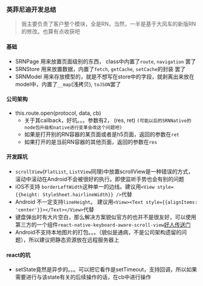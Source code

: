 ### 英菲尼迪开发总结

> 我主要负责了客户整个模块，全是RN，当然，一半是基于大风车的新版RN的修改。也算有点收获吧

#### 基础
- SRNPage 用来放置页面级别的东西， class中内置了`route`, `navigation` 罢了
- SRNStore 用来放置数据，内置了`fetch`, `getCache`, `setCache`的封装 罢了
- SRNModel 用来存放模型的，就是不想写在store中的字段，就剥离出来放在model中，内置了`__map`(浅拷贝), `toJSON`罢了

#### 公司架构
- this.route.open(protocol, data, cb)
    - 关于其callback，好坑。。。参数有2， (res, ret) `(可能以后的SRNNative的node包升级和native进行变革会改这个问题吧)`
    - 如果是打开别的RN容器的某页面或者是h5页面，返回的参数在`ret`
    - 如果打开的是当前RN容器的其他页面，返回的参数在`res`

#### 开发踩坑
- `scrollView`(`FlatList`, `ListView`同理)中放置scrollView是一种错误的方式，滚动中滚动在Android不会被很好的执行。即使监听手势也会有别的问题
- iOS不支持 `borderLeftWidth`这种单一的边线。建议用`<View style={{height: StyleSheet.hairlineWidth}} />`代替
- Android 不一定支持`lineHeight`。 建议用`<View><Text style={{alignItems: 'center'}}></Text></View>`代替
- 键盘弹出时有大片空白，那么解决方案貌似官方的也并不是很友好，可以使用第三方的一个组件`react-native-keyboard-aware-scroll-view`[好人传送门](https://github.com/APSL/react-native-keyboard-aware-scroll-view)
- Android不支持本地图片的打包。。。（貌似是通病，不是公司架构遗留的问题），所以建议把静态资源放在远程服务器上

#### react的坑
- setState竟然是异步的。。。可以把它看作是setTimeout，支持回调，所以如果需要进行与该state有关的后续操作的话，在cb中进行操作